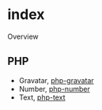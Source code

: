 # index

Overview 

## PHP  
- Gravatar, [php-gravatar](https://github.com/prototypeblocks/php-gravatar)  
- Number, [php-number](https://github.com/prototypeblocks/php-number)  
- Text, [php-text](https://github.com/prototypeblocks/php-text)
